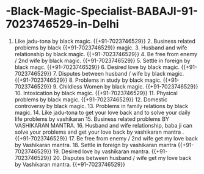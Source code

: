 # -Black-Magic-Specialist-BABAJI-91-7023746529-in-Delhi
 1. Like jadu-tona by black magic. {{+91-7023746529}}  2. Business related problems by black {{+91-7023746529}}  magic. 3. Husband and wife relationship by black magic. {{+91-7023746529}}  4. Be free from enemy / 2nd wife by black magic. {{+91-7023746529}}  5. Settle in foreign by black magc. {{+91-7023746529}}  6. Desired love by black magic. {{+91-7023746529}}  7. Disputes between husband / wife by black magic. {{+91-7023746529}}  8. Problems in study by black magic. {{+91-7023746529}}  9. Childless Women by black magic. {{+91-7023746529}}  10. Intoxication by black magic. {{+91-7023746529}}  11. Physical problems by black magic. {{+91-7023746529}}  12. Domestic controversy by black magic. 13. Problems in family relations by black magic. 14. Like jadu-tona to get your love back and to solve your daily life problems by vashikaran 15. Business related problems BY VASHIKARAN MANTRA. 16. Husband and wife relationship, baba ji can solve your problems and get your love back by vashikaran mantra . {{+91-7023746529}}  17. Be free from enemy / 2nd wife get my love back by Vashikaran mantra. 18. Settle in foreign by vashikaran mantra {{+91-7023746529}}  19. Desired love by vashikaran mantra. {{+91-7023746529}}  20. Disputes between husband / wife get my love back by Vashikaran mantra. {{+91-7023746529}}  
